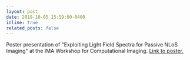 ```yaml
---
layout: post
date: 2019-10-05 15:59:00-0400
inline: true
related_posts: false
---
```


Poster presentation of "Exploiting Light Field Spectra for Passive NLoS Imaging" at the IMA Workshop for Computational Imaging. <a href="\assets\pdf\imaposter.pdf"> Link to poster. </a>
